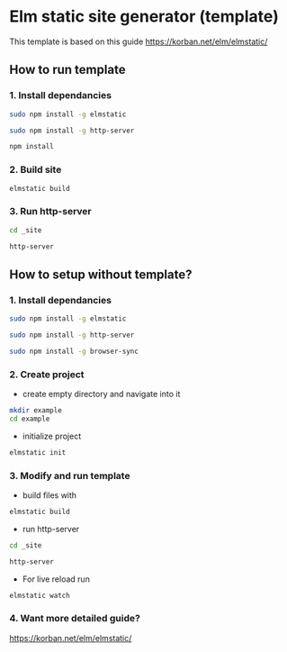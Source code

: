 # Elm static site generator (template)
This template is based on this guide
https://korban.net/elm/elmstatic/
## How to run template
### 1. Install dependancies
```bash
sudo npm install -g elmstatic
```
```bash
sudo npm install -g http-server
```
```bash
npm install 
```
### 2. Build site 
```bash
elmstatic build
```
### 3. Run http-server
```bash
cd _site
```
```bash
http-server
```
## How to setup without template?
### 1. Install dependancies
```bash
sudo npm install -g elmstatic
```
```bash
sudo npm install -g http-server
```
```bash
sudo npm install -g browser-sync 
```
### 2. Create project
- create empty directory and navigate into it
```bash
mkdir example
cd example
```
- initialize project
```bash
elmstatic init
```
### 3. Modify and run template 
- build files with
```bash
elmstatic build
```
- run http-server
```bash
cd _site
```
```bash
http-server
```
- For live reload run
```bash
elmstatic watch
```
### 4. Want more detailed guide?
https://korban.net/elm/elmstatic/

